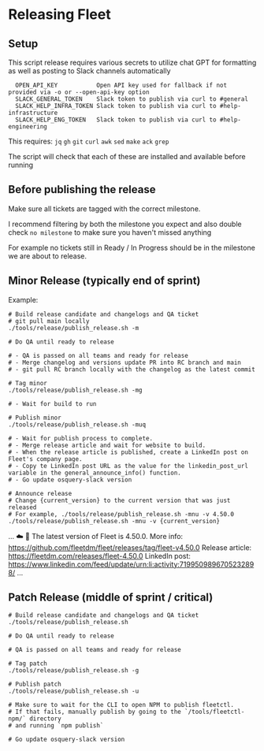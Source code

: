 # Releasing Fleet

## Setup

This script release requires various secrets to utilize chat GPT for formatting
as well as posting to Slack channels automatically

```
  OPEN_API_KEY           Open API key used for fallback if not provided via -o or --open-api-key option
  SLACK_GENERAL_TOKEN    Slack token to publish via curl to #general
  SLACK_HELP_INFRA_TOKEN Slack token to publish via curl to #help-infrastructure
  SLACK_HELP_ENG_TOKEN   Slack token to publish via curl to #help-engineering
```

This requires:
 `jq` `gh` `git` `curl` `awk` `sed` `make` `ack` `grep`

The script will check that each of these are installed and available before running

## Before publishing the release

Make sure all tickets are tagged with the correct milestone.

I recommend filtering by both the milestone you expect and also double check `no milestone` to make sure you haven't missed anything

For example no tickets still in Ready / In Progress should be in the milestone we are about to release.

## Minor Release (typically end of sprint)

Example:
```
# Build release candidate and changelogs and QA ticket
# git pull main locally
./tools/release/publish_release.sh -m

# Do QA until ready to release

# - QA is passed on all teams and ready for release
# - Merge changelog and versions update PR into RC branch and main
# - git pull RC branch locally with the changelog as the latest commit

# Tag minor
./tools/release/publish_release.sh -mg

# - Wait for build to run

# Publish minor
./tools/release/publish_release.sh -muq

# - Wait for publish process to complete.
# - Merge release article and wait for website to build.
# - When the release article is published, create a LinkedIn post on Fleet's company page. 
# - Copy te LinkedIn post URL as the value for the linkedin_post_url variable in the general_announce_info() function.
# - Go update osquery-slack version

# Announce release
# Change {current_version} to the current version that was just released
# For example, ./tools/release/publish_release.sh -mnu -v 4.50.0
./tools/release/publish_release.sh -mnu -v {current_version}
```

...
:cloud: :rocket: The latest version of Fleet is 4.50.0.
More info: https://github.com/fleetdm/fleet/releases/tag/fleet-v4.50.0
Release article: https://fleetdm.com/releases/fleet-4.50.0
LinkedIn post: https://www.linkedin.com/feed/update/urn:li:activity:7199509896705232898/
...


## Patch Release (middle of sprint / critical)

```
# Build release candidate and changelogs and QA ticket
./tools/release/publish_release.sh

# Do QA until ready to release

# QA is passed on all teams and ready for release

# Tag patch
./tools/release/publish_release.sh -g

# Publish patch
./tools/release/publish_release.sh -u

# Make sure to wait for the CLI to open NPM to publish fleetctl.
# If that fails, manually publish by going to the `/tools/fleetctl-npm/` directory
# and running `npm publish`

# Go update osquery-slack version
```
